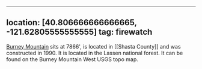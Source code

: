 
---
location: [40.806666666666665, -121.62805555555555]
tag: firewatch
---

[Burney Mountain](http://www.peakbagging.com/CALookoutPhotos/BurneyMtn.html) sits at 7866', is located in [[Shasta County]] and was constructed in 1990. It is located in the Lassen national forest. It can be found on the Burney Mountain West USGS topo map.
